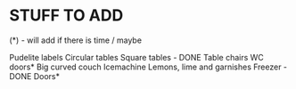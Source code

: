 # STUFF TO ADD

(*) - will add if there is time / maybe

Pudelite labels 
Circular tables
Square tables - DONE
Table chairs
WC doors*
Big curved couch
Icemachine
Lemons, lime and garnishes
Freezer - DONE
Doors*

